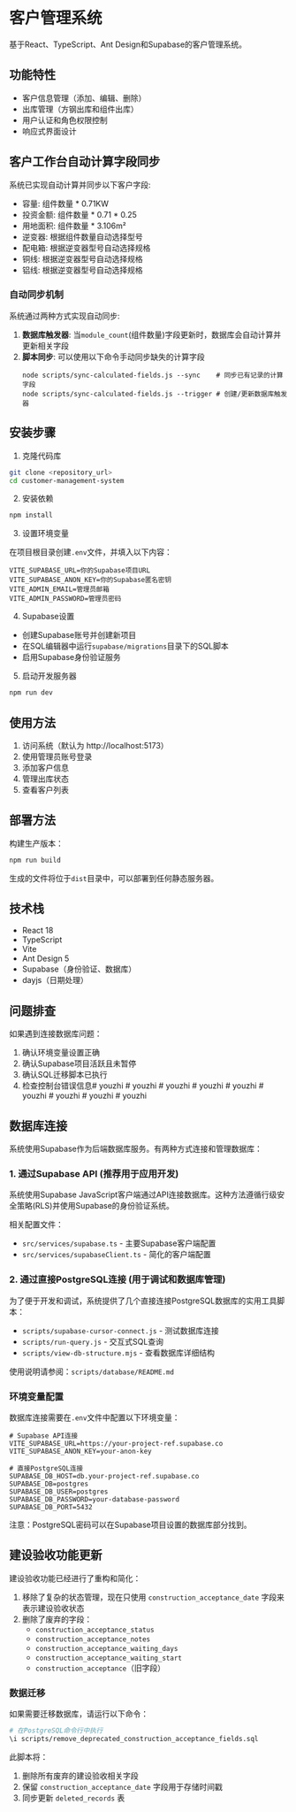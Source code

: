 # 客户管理系统

基于React、TypeScript、Ant Design和Supabase的客户管理系统。

## 功能特性

- 客户信息管理（添加、编辑、删除）
- 出库管理（方钢出库和组件出库）
- 用户认证和角色权限控制
- 响应式界面设计

## 客户工作台自动计算字段同步

系统已实现自动计算并同步以下客户字段:

- 容量: 组件数量 * 0.71KW
- 投资金额: 组件数量 * 0.71 * 0.25
- 用地面积: 组件数量 * 3.106m²
- 逆变器: 根据组件数量自动选择型号
- 配电箱: 根据逆变器型号自动选择规格
- 铜线: 根据逆变器型号自动选择规格
- 铝线: 根据逆变器型号自动选择规格

### 自动同步机制

系统通过两种方式实现自动同步:

1. **数据库触发器**: 当`module_count`(组件数量)字段更新时，数据库会自动计算并更新相关字段
2. **脚本同步**: 可以使用以下命令手动同步缺失的计算字段
   ```
   node scripts/sync-calculated-fields.js --sync    # 同步已有记录的计算字段
   node scripts/sync-calculated-fields.js --trigger # 创建/更新数据库触发器
   ```

## 安装步骤

1. 克隆代码库

```bash
git clone <repository_url>
cd customer-management-system
```

2. 安装依赖

```bash
npm install
```

3. 设置环境变量

在项目根目录创建`.env`文件，并填入以下内容：

```
VITE_SUPABASE_URL=你的Supabase项目URL
VITE_SUPABASE_ANON_KEY=你的Supabase匿名密钥
VITE_ADMIN_EMAIL=管理员邮箱
VITE_ADMIN_PASSWORD=管理员密码
```

4. Supabase设置

- 创建Supabase账号并创建新项目
- 在SQL编辑器中运行`supabase/migrations`目录下的SQL脚本
- 启用Supabase身份验证服务

5. 启动开发服务器

```bash
npm run dev
```

## 使用方法

1. 访问系统（默认为 http://localhost:5173）
2. 使用管理员账号登录
3. 添加客户信息
4. 管理出库状态
5. 查看客户列表

## 部署方法

构建生产版本：

```bash
npm run build
```

生成的文件将位于`dist`目录中，可以部署到任何静态服务器。

## 技术栈

- React 18
- TypeScript
- Vite
- Ant Design 5
- Supabase（身份验证、数据库）
- dayjs（日期处理）

## 问题排查

如果遇到连接数据库问题：

1. 确认环境变量设置正确
2. 确认Supabase项目活跃且未暂停
3. 确认SQL迁移脚本已执行
4. 检查控制台错误信息#   y o u z h i 
 
 #   y o u z h i 
 
 #   y o u z h i 
 
 #   y o u z h i 
 
 #   y o u z h i 
 
 #   y o u z h i 
 
 #   y o u z h i 
 
 #   y o u z h i 
 
 #   y o u z h i 
 
 

## 数据库连接

系统使用Supabase作为后端数据库服务。有两种方式连接和管理数据库：

### 1. 通过Supabase API (推荐用于应用开发)

系统使用Supabase JavaScript客户端通过API连接数据库。这种方法遵循行级安全策略(RLS)并使用Supabase的身份验证系统。

相关配置文件：
- `src/services/supabase.ts` - 主要Supabase客户端配置
- `src/services/supabaseClient.ts` - 简化的客户端配置

### 2. 通过直接PostgreSQL连接 (用于调试和数据库管理)

为了便于开发和调试，系统提供了几个直接连接PostgreSQL数据库的实用工具脚本：

- `scripts/supabase-cursor-connect.js` - 测试数据库连接
- `scripts/run-query.js` - 交互式SQL查询
- `scripts/view-db-structure.mjs` - 查看数据库详细结构

使用说明请参阅：`scripts/database/README.md`

### 环境变量配置

数据库连接需要在`.env`文件中配置以下环境变量：

```
# Supabase API连接
VITE_SUPABASE_URL=https://your-project-ref.supabase.co
VITE_SUPABASE_ANON_KEY=your-anon-key

# 直接PostgreSQL连接
SUPABASE_DB_HOST=db.your-project-ref.supabase.co
SUPABASE_DB=postgres
SUPABASE_DB_USER=postgres
SUPABASE_DB_PASSWORD=your-database-password
SUPABASE_DB_PORT=5432
```

注意：PostgreSQL密码可以在Supabase项目设置的数据库部分找到。

## 建设验收功能更新

建设验收功能已经进行了重构和简化：

1. 移除了复杂的状态管理，现在只使用 `construction_acceptance_date` 字段来表示建设验收状态
2. 删除了废弃的字段：
   - `construction_acceptance_status`
   - `construction_acceptance_notes`
   - `construction_acceptance_waiting_days`
   - `construction_acceptance_waiting_start`
   - `construction_acceptance`（旧字段）

### 数据迁移

如果需要迁移数据库，请运行以下命令：

```bash
# 在PostgreSQL命令行中执行
\i scripts/remove_deprecated_construction_acceptance_fields.sql
```

此脚本将：
1. 删除所有废弃的建设验收相关字段
2. 保留 `construction_acceptance_date` 字段用于存储时间戳
3. 同步更新 `deleted_records` 表